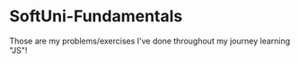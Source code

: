 # SoftUni-Fundamentals
Those are my problems/exercises I've done throughout my journey learning "JS"!